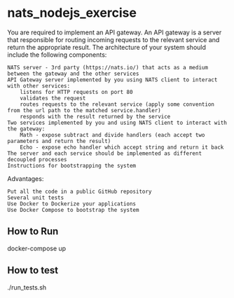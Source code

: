 # nats_nodejs_exercise

You are required to implement an API gateway. An API gateway is a server that responsible for routing incoming requests to the relevant service and return the appropriate result. The architecture of your system should include the following components:

    NATS server - 3rd party (https://nats.io/) that acts as a medium between the gateway and the other services
    API Gateway server implemented by you using NATS client to interact with other services:
        listens for HTTP requests on port 80
        validates the request
        routes requests to the relevant service (apply some convention from the url path to the matched service.handler)
        responds with the result returned by the service
    Two services implemented by you and using NATS client to interact with the gateway:
        Math - expose subtract and divide handlers (each accept two parameters and return the result)
        Echo - expose echo handler which accept string and return it back
    The server and each service should be implemented as different decoupled processes
    Instructions for bootstrapping the system

Advantages:

    Put all the code in a public GitHub repository
    Several unit tests
    Use Docker to Dockerize your applications
    Use Docker Compose to bootstrap the system


## How to Run

docker-compose up

## How to test
./run_tests.sh